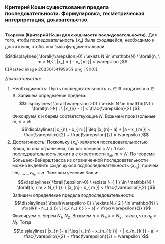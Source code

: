 ### Критерий Коши существования предела последовательности. Формулировка, геометрическая интерпретация, доказательство.
---
**Теорема (Критерий Коши для сходимости последовательности)**. Для того, чтобы последовательность ${\displaystyle \{ x_{n} \}}$ была сходящейся, необходимо и достаточно, чтобы она была фундаментальной.

$$\displaylines{
\forall{\varepsilon>0} \ \exists N \in  \mathbb{N} \ \forall{n, \ m > N}: \ |x_{ n } - x_{ m }| < \varepsilon
}$$
![[Pasted image 20250104195653.png | 500]]

*Доказательство*:
1. Необходимость:
Пусть последовательность ${\displaystyle x_{n} \in \mathbb{R}}$ сходится к ${\displaystyle  a \in \mathbb{R}}$. Запишем определение предела:
$$\displaylines{
\forall{\varepsilon >0} \ \exists N \in  \mathbb{N} \ \forall{n >N} : \ |x_{n} - a| < \frac{\varepsilon}{2}
}$$
Фиксируем ${\displaystyle \varepsilon}$ и берем соответствующие ${\displaystyle N}$. Возьмем произвольные ${\displaystyle m, \ n > N}$:
$$\displaylines{
|x_{n} - x_{ m }| \leq |x_{n} - a| + |a - x_{ m }| < \frac{\varepsilon}{2} + \frac{\varepsilon}{2} = \varepsilon
}$$
2. Достаточность:
Поскольку ${\displaystyle \{ x_{n} \}}$ является последовательностью Коши, то она ограничена, так как начиная с ${\displaystyle N+1}$ вся последовательность лежит в ${\displaystyle  \varepsilon}$ окрестности ${\displaystyle x_{ m }}$, ${\displaystyle m>N}$. 
По теореме Больцано-Вейерштрасса из ограниченной последовательности можно выделить сходящуюся подпоследовательность ${\displaystyle \{ x_{n_{ k }} \}}$, причем ${\displaystyle \lim_{ n \to \infty } {x_{n_{ k }}} = a}$.
Запишем условие Коши:
$$\displaylines{
\forall{\epsilon>0} \ \exists N_{ 1 } \in  \mathbb{N}  \ \forall{n, \ m > N_{ 1 }}: \ |x_{n} - x_{ m }| < \frac{\varepsilon}{2}
}$$
Запишем определение предела подпоследовательности:
$$\displaylines{
\forall{\varepsilon>0} \ \exists N_{ 2 } \in  \mathbb{N} \ \forall{k> N_{ 2 }}: \ |x_{ n_{ k } } - a| < \frac{\varepsilon}{2}
}$$
Фиксируем ${\displaystyle \varepsilon}$. Берем ${\displaystyle N_{ 1 }, \ N_{ 2 }}$. Возьмем ${\displaystyle  n> N_{ 1 }, \ k > N_{ 2 }}$, такую, что ${\displaystyle n_{ k }>N_{ 1 }}$. Тогда
$$\displaylines{
|x_{ n }- a| \leq |x_{n} - x_{n_{ k }}| + | x_{n_{ k }} - a| < \frac{\varepsilon}{2} + \frac{\varepsilon}{2} = \varepsilon
}$$
